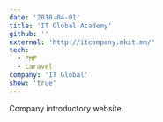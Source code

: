 ```yaml
---
date: '2018-04-01'
title: 'IT Global Academy'
github: ''
external: 'http://itcompany.mkit.mn/'
tech:
  - PHP
  - Laravel
company: 'IT Global'
show: 'true'
---
```


Company introductory website.
